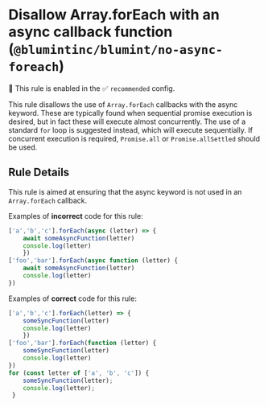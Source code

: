# Disallow Array.forEach with an async callback function (`@blumintinc/blumint/no-async-foreach`)

💼 This rule is enabled in the ✅ `recommended` config.

<!-- end auto-generated rule header -->

This rule disallows the use of `Array.forEach` callbacks with the async keyword. These are typically found when sequential promise execution is desired, but in fact these will execute almost concurrently. The use of a standard `for` loop is suggested instead, which will execute sequentially. If concurrent execution is required, `Promise.all` or `Promise.allSettled` should be used.

## Rule Details

This rule is aimed at ensuring that the async keyword is not used in an `Array.forEach` callback.

Examples of **incorrect** code for this rule:

```typescript
['a','b','c'].forEach(async (letter) => {
    await someAsyncFunction(letter)
    console.log(letter)
    })
['foo','bar'].forEach(async function (letter) {
    await someAsyncFunction(letter)
    console.log(letter)
})
```

Examples of **correct** code for this rule:

```typescript
['a','b','c'].forEach(letter) => {
    someSyncFunction(letter)
    console.log(letter)
    })
['foo','bar'].forEach(function (letter) {
    someSyncFunction(letter)
    console.log(letter)
})
for (const letter of ['a', 'b', 'c']) {             
    someSyncFunction(letter);
    console.log(letter); 
 }
```